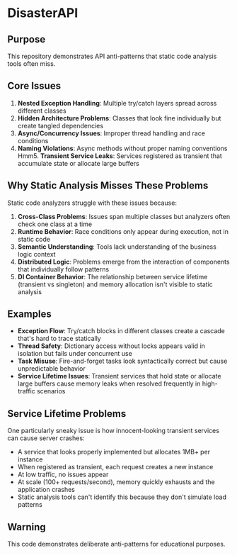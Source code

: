 # DisasterAPI

## Purpose

This repository demonstrates API anti-patterns that static code analysis tools often miss.

## Core Issues

1. **Nested Exception Handling**: Multiple try/catch layers spread across different classes
2. **Hidden Architecture Problems**: Classes that look fine individually but create tangled dependencies
3. **Async/Concurrency Issues**: Improper thread handling and race conditions 
4. **Naming Violations**: Async methods without proper naming conventions
Hmm5. **Transient Service Leaks**: Services registered as transient that accumulate state or allocate large buffers

## Why Static Analysis Misses These Problems

Static code analyzers struggle with these issues because:

1. **Cross-Class Problems**: Issues span multiple classes but analyzers often check one class at a time
2. **Runtime Behavior**: Race conditions only appear during execution, not in static code
3. **Semantic Understanding**: Tools lack understanding of the business logic context
4. **Distributed Logic**: Problems emerge from the interaction of components that individually follow patterns
5. **DI Container Behavior**: The relationship between service lifetime (transient vs singleton) and memory allocation isn't visible to static analysis

## Examples

- **Exception Flow**: Try/catch blocks in different classes create a cascade that's hard to trace statically
- **Thread Safety**: Dictionary access without locks appears valid in isolation but fails under concurrent use
- **Task Misuse**: Fire-and-forget tasks look syntactically correct but cause unpredictable behavior
- **Service Lifetime Issues**: Transient services that hold state or allocate large buffers cause memory leaks when resolved frequently in high-traffic scenarios

## Service Lifetime Problems

One particularly sneaky issue is how innocent-looking transient services can cause server crashes:
- A service that looks properly implemented but allocates 1MB+ per instance
- When registered as transient, each request creates a new instance
- At low traffic, no issues appear
- At scale (100+ requests/second), memory quickly exhausts and the application crashes
- Static analysis tools can't identify this because they don't simulate load patterns

## Warning

This code demonstrates deliberate anti-patterns for educational purposes.
